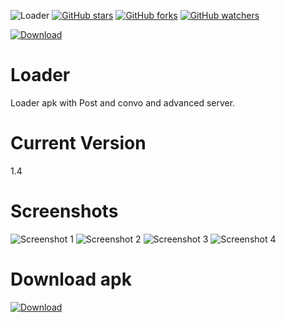 ![Loader](https://github.com/Vampire6970/Loader/raw/main/icon.jpg)
[![GitHub stars](https://img.shields.io/github/stars/Vampire6970/Loader?style=social)](https://github.com/Vampire6970/Loader)
[![GitHub forks](https://img.shields.io/github/forks/Vampire6970/Loader?style=social)](https://github.com/Vampire6970/Loader)
[![GitHub watchers](https://img.shields.io/github/watchers/Vampire6970/Loader?style=social)](https://github.com/Vampire6970/Loader)

[![Download](https://img.shields.io/badge/Download-Click%20Here-brightgreen)](https://github.com/Vampire6970/Loader/raw/main/apk/Loader_1.4_by_Mr-Raja.apk)
# Loader
Loader apk with Post and convo and advanced server.
# Current Version
1.4
# Screenshots
![Screenshot 1](https://github.com/Vampire6970/Loader/raw/main/screenshots/20231221_201604.jpg)
![Screenshot 2](https://github.com/Vampire6970/Loader/raw/main/screenshots/20231221_201652.jpg)
![Screenshot 3](https://github.com/Vampire6970/Loader/raw/main/screenshots/20231221_201743.jpg)
![Screenshot 4](https://github.com/Vampire6970/Loader/raw/main/screenshots/20231221_201823.jpg)

# Download apk
[![Download](https://img.shields.io/badge/Download-Click%20Here-brightgreen)](https://github.com/Vampire6970/Loader/raw/main/apk/Loader_1.4_by_Mr-Raja.apk)
